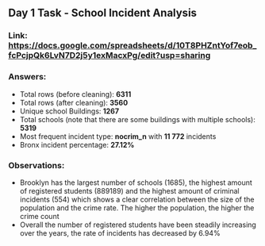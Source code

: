 ## Day 1 Task - School Incident Analysis

### Link: https://docs.google.com/spreadsheets/d/10T8PHZntYof7eob_fcPcjpQk6LvN7D2j5y1exMacxPg/edit?usp=sharing

### Answers:
- Total rows (before cleaning): **6311**
- Total rows (after cleaning): **3560**
- Unique school Buildings: **1267**
- Total schools (note that there are some buildings with multiple schools): **5319**
- Most frequent incident type: **nocrim_n** with **11 772** incidents
- Bronx incident percentage: **27.12%**

### Observations:
- Brooklyn has the largest number of schools (1685), the highest amount of registered students (889189) and the highest amount of criminal incidents (554) which shows a clear correlation between the size of the population and the crime rate. The higher the population, the higher the crime count
- Overall the number of registered students have been steadily increasing over the years, the rate of incidents has decreased by 6.94%
